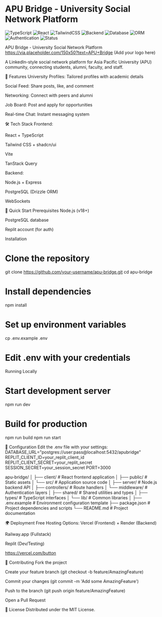 # APU Bridge - University Social Network Platform

![TypeScript](https://img.shields.io/badge/code-TypeScript-blue.svg)
![React](https://img.shields.io/badge/frontend-React18-blue)
![TailwindCSS](https://img.shields.io/badge/styling-TailwindCSS-38bdf8)
![Backend](https://img.shields.io/badge/backend-Express.js-green)
![Database](https://img.shields.io/badge/database-PostgreSQL-336791)
![ORM](https://img.shields.io/badge/ORM-Drizzle%20ORM-lightgrey)
![Authentication](https://img.shields.io/badge/auth-Replit%20OIDC-yellowgreen)
![Status](https://img.shields.io/badge/status-Active--Dev-orange)

APU Bridge - University Social Network Platform
https://via.placeholder.com/150x50?text=APU+Bridge (Add your logo here)

A LinkedIn-style social network platform for Asia Pacific University (APU) community, connecting students, alumni, faculty, and staff.

🌟 Features
University Profiles: Tailored profiles with academic details

Social Feed: Share posts, like, and comment

Networking: Connect with peers and alumni

Job Board: Post and apply for opportunities

Real-time Chat: Instant messaging system

🛠️ Tech Stack
Frontend:

React + TypeScript

Tailwind CSS + shadcn/ui

Vite

TanStack Query

Backend:

Node.js + Express

PostgreSQL (Drizzle ORM)

WebSockets

🚀 Quick Start
Prerequisites
Node.js (v18+)

PostgreSQL database

Replit account (for auth)

Installation
# Clone the repository
git clone https://github.com/your-username/apu-bridge.git
cd apu-bridge

# Install dependencies
npm install

# Set up environment variables
cp .env.example .env
# Edit .env with your credentials

Running Locally
# Start development server
npm run dev

# Build for production
npm run build
npm run start

🔧 Configuration
Edit the .env file with your settings:
DATABASE_URL="postgres://user:pass@localhost:5432/apubridge"
REPLIT_CLIENT_ID=your_replit_client_id
REPLIT_CLIENT_SECRET=your_replit_secret
SESSION_SECRET=your_session_secret
PORT=3000

apu-bridge/
│
├── client/            # React frontend application
│   ├── public/        # Static assets
│   └── src/           # Application source code
│
├── server/            # Node.js backend API
│   ├── controllers/   # Route handlers
│   └── middleware/    # Authentication layers
│
├── shared/            # Shared utilities and types
│   ├── types/         # TypeScript interfaces
│   └── lib/           # Common libraries
│
├── .env.example       # Environment configuration template
├── package.json       # Project dependencies and scripts
└── README.md          # Project documentation

🌍 Deployment
Free Hosting Options:
Vercel (Frontend) + Render (Backend)

Railway.app (Fullstack)

Replit (Dev/Testing)

https://vercel.com/button

🤝 Contributing
Fork the project

Create your feature branch (git checkout -b feature/AmazingFeature)

Commit your changes (git commit -m 'Add some AmazingFeature')

Push to the branch (git push origin feature/AmazingFeature)

Open a Pull Request

📄 License
Distributed under the MIT License.
